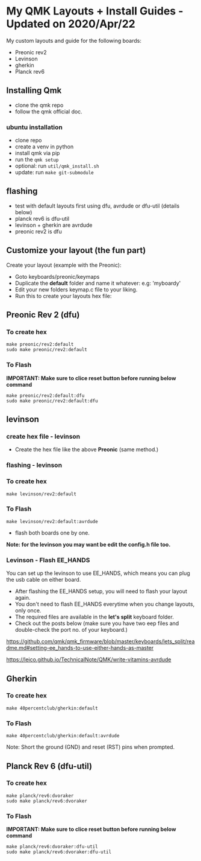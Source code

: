 # My QMK Layouts + Install Guides - Updated on 2020/Apr/22

My custom layouts and guide for the following boards:

- Preonic rev2
- Levinson
- gherkin
- Planck rev6

## Installing Qmk

+ clone the qmk repo
+ follow the qmk official doc.

### ubuntu installation

+ clone repo
+ create a venv in python
+ install qmk via pip
+ run the `qmk setup`
+ optional: run `util/qmk_install.sh`
+ update: run `make git-submodule`

## flashing

+ test with default layouts first using dfu, avrdude or dfu-util (details below)
+ planck rev6 is dfu-util
+ levinson + gherkin are avrdude
+ preonic rev2 is dfu

## Customize your layout (the fun part)

Create your layout (example with the Preonic):

- Goto keyboards/preonic/keymaps
- Duplicate the **default** folder and name it whatever: e.g: 'myboardy'
- Edit your new folders keymap.c file to your liking.
- Run this to create your layouts hex file:

## Preonic Rev 2 (dfu)

### To create hex

```
make preonic/rev2:default
sudo make preonic/rev2:default
```

### To Flash

**IMPORTANT: Make sure to clice reset button before running below command**

```
make preonic/rev2:default:dfu
sudo make preonic/rev2:default:dfu
```

## levinson

### create hex file - levinson

- Create the hex file like the above **Preonic** (same method.)

### flashing - levinson

### To create hex

```
make levinson/rev2:default
```

### To Flash

```
make levinson/rev2:default:avrdude
```

+ flash both boards one by one.

**Note: for the levinson you may want be edit the config.h file too.**

### Levinson - Flash EE_HANDS

You can set up the levinson to use EE_HANDS, which means you can plug the usb cable on either board.

- After flashing the EE_HANDS setup, you will need to flash your layout again.
- You don't need to flash EE_HANDS everytime when you change layouts, only once.
- The required files are available in the **let's split** keyboard folder.
- Check out the posts below (make sure you have two eep files and double-check the port no. of your keyboard.)

https://github.com/qmk/qmk_firmware/blob/master/keyboards/lets_split/readme.md#setting-ee_hands-to-use-either-hands-as-master

https://leico.github.io/TechnicalNote/QMK/write-vitamins-avrdude


## Gherkin

### To create hex

```
make 40percentclub/gherkin:default
```

### To Flash

```
make 40percentclub/gherkin:default:avrdude
```

Note: Short the ground (GND) and reset (RST) pins when prompted.

## Planck Rev 6 (dfu-util)

### To create hex

```
make planck/rev6:dvoraker
sudo make planck/rev6:dvoraker
```

### To Flash

**IMPORTANT: Make sure to clice reset button before running below command**

```
make planck/rev6:dvoraker:dfu-util
sudo make planck/rev6:dvoraker:dfu-util
```
